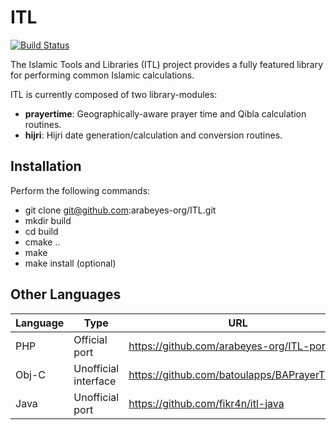 # ITL
[![Build Status](https://travis-ci.org/arabeyes-org/ITL.svg?branch=master)](https://travis-ci.org/arabeyes-org/ITL)

The Islamic Tools and Libraries (ITL) project provides a fully featured library for performing common Islamic calculations.

ITL is currently composed of two library-modules:

  + **prayertime**: Geographically-aware prayer time and Qibla calculation routines.
  + **hijri**: Hijri date generation/calculation and conversion routines.

## Installation

Perform the following commands:
  * git clone git@github.com:arabeyes-org/ITL.git
  * mkdir build
  * cd build
  * cmake ..
  * make
  * make install (optional)

## Other Languages

| Language 	| Type                 	| URL                                         	|
|----------	|----------------------	|---------------------------------------------	|
| PHP      	| Official port        	| https://github.com/arabeyes-org/ITL-ports   	|
| Obj-C    	| Unofficial interface 	| https://github.com/batoulapps/BAPrayerTimes 	|
| Java     	| Unofficial port      	| https://github.com/fikr4n/itl-java          	|
